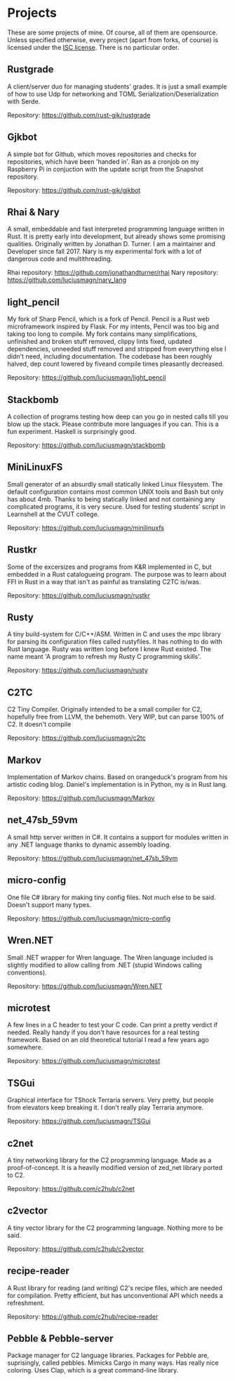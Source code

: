 # Projects
These are some projects of mine. Of course,
all of them are opensource. Unless specified otherwise,
every project (apart from forks, of course) is licensed
under the [ISC license](https://choosealicense.com/licenses/isc/).
There is no particular order.

## Rustgrade
A client/server duo for managing students' grades. It is just
a small example of how to use Udp for networking and TOML
Serialization/Deserialization with Serde.

Repository: https://github.com/rust-gjk/rustgrade

## Gjkbot
A simple bot for Github, which moves repositories
and checks for repositories, which have been
'handed in'. Ran as a cronjob on my Raspberry Pi in
conjuction with the update script from the Snapshot
repository.

Repository: https://github.com/rust-gjk/gjkbot

## Rhai & Nary
A small, embeddable and fast interpreted programming language
written in Rust. It is pretty early into development,
but already shows some promising qualities. Originally
written by Jonathan D. Turner. I am a maintainer and Developer
since fall 2017.
Nary is my experimental fork with a lot of dangerous
code and multithreading.

Rhai repository: https://github.com/jonathandturner/rhai
Nary repository: https://github.com/luciusmagn/nary_lang

## light_pencil
My fork of Sharp Pencil, which is a fork of Pencil. Pencil
is a Rust web microframework inspired by Flask. For my
intents, Pencil was too big and taking too long to compile.
My fork contains many simplifications, unfinished and broken
stuff removed, clippy lints fixed, updated dependencies,
unneeded stuff removed and stripped from everything else
I didn't need, including documentation. The codebase has
been roughly halved, dep count lowered by fiveand compile
times pleasantly decreased.

Repository: https://github.com/luciusmagn/light_pencil

## Stackbomb
A collection of programs testing how deep can you go in
nested calls till you blow up the stack. Please contribute
more languages if you can. This is a fun experiment.
Haskell is surprisingly good.

Repository: https://github.com/luciusmagn/stackbomb

## MiniLinuxFS
Small generator of an absurdly small statically linked
Linux filesystem. The default configuration contains
most common UNIX tools and Bash but only has about 4mb.
Thanks to being statically linked and not containing
any complicated programs, it is very secure.
Used for testing students' script in Learnshell at
the ČVUT college.

Repository: https://github.com/luciusmagn/minilinuxfs

## Rustkr
Some of the excersizes and programs from K&R implemented
in C, but embedded in a Rust catalogueing program. The
purpose was to learn about FFI in Rust in a way that
isn't as painful as translating C2TC is/was.

Repository: https://github.com/luciusmagn/rustkr

## Rusty
A tiny build-system for C/C++/ASM. Written in C and
uses the mpc library for parsing its configuration
files called rustyfiles. It has nothing to do with Rust
language. Rusty was written long before I knew Rust
existed. The name meant 'A program to refresh my Rusty
C programming skills'.

Repository: https://github.com/luciusmagn/rusty

## C2TC
C2 Tiny Compiler. Originally intended to be a small
compiler for C2, hopefully free from LLVM, the behemoth.
Very WIP, but can parse 100% of C2. It doesn't compile

Repository: https://github.com/luciusmagn/c2tc

## Markov
Implementation of Markov chains. Based on orangeduck's
program from his artistic coding blog. Daniel's
implementation is in Python, my is in Rust lang.

Repository: https://github.com/luciusmagn/Markov

## net_47sb_59vm
A small http server written in C#. It contains a
support for modules written in any .NET language
thanks to dynamic assembly loading.

Repository: https://github.com/luciusmagn/net_47sb_59vm

## micro-config
One file C# library for making tiny config files. Not
much else to be said. Doesn't support many types.

Repository: https://github.com/luciusmagn/micro-config

## Wren.NET
Small .NET wrapper for Wren language. The Wren language
included is slightly modified to allow calling from .NET
(stupid Windows calling conventions).

Repository: https://github.com/luciusmagn/Wren.NET

## microtest
A few lines in a C header to test your C code. Can print a
pretty verdict if needed. Really handy if you don't have
resources for a real testing framework. Based on an old
theoretical tutorial I read a few years ago somewhere.

Repository: https://github.com/luciusmagn/microtest

## TSGui
Graphical interface for TShock Terraria servers. Very pretty,
but people from elevators keep breaking it. I don't really
play Terraria anymore.

Repository: https://github.com/luciusmagn/TSGui

## c2net
A tiny networking library for the C2 programming language.
Made as a proof-of-concept. It is a heavily modified
version of zed_net library ported to C2.

Repository: https://github.com/c2hub/c2net

## c2vector
A tiny vector library for the C2 programming language. Nothing
more to be said.

Repository: https://github.com/c2hub/c2vector

## recipe-reader
A Rust library for reading (and writing) C2's recipe files, which
are needed for compilation. Pretty efficient, but has unconventional
API which needs a refreshment.

Repository: https://github.com/c2hub/recipe-reader

## Pebble & Pebble-server
Package manager for C2 language libraries. Packages for Pebble are,
suprisingly, called pebbles. Mimicks Cargo in many ways. Has
really nice coloring. Uses Clap, which is a great command-line library. 
